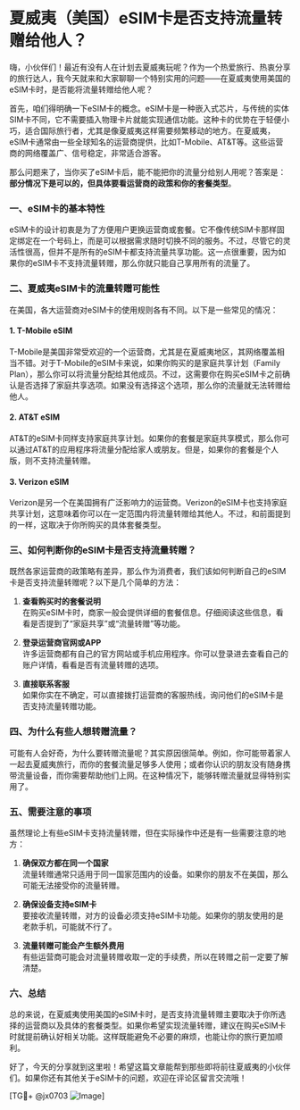 # 夏威夷（美国）eSIM卡是否支持流量转赠给他人？

嗨，小伙伴们！最近有没有人在计划去夏威夷玩呢？作为一个热爱旅行、热衷分享的旅行达人，我今天就来和大家聊聊一个特别实用的问题——在夏威夷使用美国的eSIM卡时，是否能将流量转赠给他人呢？

首先，咱们得明确一下eSIM卡的概念。eSIM卡是一种嵌入式芯片，与传统的实体SIM卡不同，它不需要插入物理卡片就能实现通信功能。这种卡的优势在于轻便小巧，适合国际旅行者，尤其是像夏威夷这样需要频繁移动的地方。在夏威夷，eSIM卡通常由一些全球知名的运营商提供，比如T-Mobile、AT&T等。这些运营商的网络覆盖广、信号稳定，非常适合游客。

那么问题来了，当你买了eSIM卡后，能不能把你的流量分给别人用呢？答案是：**部分情况下是可以的，但具体要看运营商的政策和你的套餐类型**。

### 一、eSIM卡的基本特性

eSIM卡的设计初衷是为了方便用户更换运营商或套餐。它不像传统SIM卡那样固定绑定在一个号码上，而是可以根据需求随时切换不同的服务。不过，尽管它的灵活性很高，但并不是所有的eSIM卡都支持流量共享功能。这一点很重要，因为如果你的eSIM卡不支持流量转赠，那么你就只能自己享用所有的流量了。

### 二、夏威夷eSIM卡的流量转赠可能性

在美国，各大运营商对eSIM卡的使用规则各有不同。以下是一些常见的情况：

#### 1. **T-Mobile eSIM**
T-Mobile是美国非常受欢迎的一个运营商，尤其是在夏威夷地区，其网络覆盖相当不错。对于T-Mobile的eSIM卡来说，如果你购买的是家庭共享计划（Family Plan），那么你可以将流量分配给其他成员。不过，这需要你在购买eSIM卡之前确认是否选择了家庭共享选项。如果没有选择这个选项，那么你的流量就无法转赠给他人。

#### 2. **AT&T eSIM**
AT&T的eSIM卡同样支持家庭共享计划。如果你的套餐是家庭共享模式，那么你可以通过AT&T的应用程序将流量分配给家人或朋友。但是，如果你的套餐是个人版，则不支持流量转赠。

#### 3. **Verizon eSIM**
Verizon是另一个在美国拥有广泛影响力的运营商。Verizon的eSIM卡也支持家庭共享计划，这意味着你可以在一定范围内将流量转赠给其他人。不过，和前面提到的一样，这取决于你所购买的具体套餐类型。

### 三、如何判断你的eSIM卡是否支持流量转赠？

既然各家运营商的政策略有差异，那么作为消费者，我们该如何判断自己的eSIM卡是否支持流量转赠呢？以下是几个简单的方法：

1. **查看购买时的套餐说明**  
   在购买eSIM卡时，商家一般会提供详细的套餐信息。仔细阅读这些信息，看看是否提到了“家庭共享”或“流量转赠”等功能。

2. **登录运营商官网或APP**  
   许多运营商都有自己的官方网站或手机应用程序。你可以登录进去查看自己的账户详情，看看是否有流量转赠的选项。

3. **直接联系客服**  
   如果你实在不确定，可以直接拨打运营商的客服热线，询问他们的eSIM卡是否支持流量转赠功能。

### 四、为什么有些人想转赠流量？

可能有人会好奇，为什么要转赠流量呢？其实原因很简单。例如，你可能带着家人一起去夏威夷旅行，而你的套餐流量足够多人使用；或者你认识的朋友没有随身携带流量设备，而你需要帮助他们上网。在这种情况下，能够转赠流量就显得特别实用了。

### 五、需要注意的事项

虽然理论上有些eSIM卡支持流量转赠，但在实际操作中还是有一些需要注意的地方：

1. **确保双方都在同一个国家**  
   流量转赠通常只适用于同一国家范围内的设备。如果你的朋友不在美国，那么可能无法接受你的流量转赠。

2. **确保设备支持eSIM卡**  
   要接收流量转赠，对方的设备必须支持eSIM卡功能。如果你的朋友使用的是老款手机，可能就不行了。

3. **流量转赠可能会产生额外费用**  
   有些运营商可能会对流量转赠收取一定的手续费，所以在转赠之前一定要了解清楚。

### 六、总结

总的来说，在夏威夷使用美国的eSIM卡时，是否支持流量转赠主要取决于你所选择的运营商以及具体的套餐类型。如果你希望实现流量转赠，建议在购买eSIM卡时就提前确认好相关功能。这样既能避免不必要的麻烦，也能让你的旅行更加顺利。

好了，今天的分享就到这里啦！希望这篇文章能帮到那些即将前往夏威夷的小伙伴们。如果你还有其他关于eSIM卡的问题，欢迎在评论区留言交流哦！

[TG💪+ @jx0703 ![Image](https://github.com/user-attachments/assets/dbca1d08-cadb-493c-b0ec-ad6f7a83f270)]
